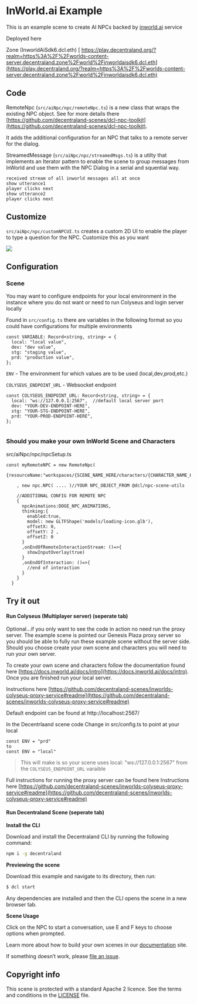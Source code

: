 # InWorld.ai Example

This is an example scene to create AI NPCs backed by [inworld.ai](https://inworld.ai/arcade) service

Deployed here 

Zone (InworldAiSdk6.dcl.eth)
[ https://play.decentraland.org/?realm=https%3A%2F%2Fworlds-content-server.decentraland.zone%2Fworld%2Finworldaisdk6.dcl.eth](https://play.decentraland.org/?realm=https%3A%2F%2Fworlds-content-server.decentraland.zone%2Fworld%2Finworldaisdk6.dcl.eth)

## Code

RemoteNpc (`src/aiNpc/npc/remoteNpc.ts`) is a new class that wraps the existing NPC object.  See for more details there [https://github.com/decentraland-scenes/dcl-npc-toolkit](https://github.com/decentraland-scenes/dcl-npc-toolkit).  

It adds the additional configuration for an NPC that talks to a remote server for the dialog.

StreamedMessage (`src/aiNpc/npc/streamedMsgs.ts`) is a utilty that implements an Iterator pattern to enable the scene to group messages from InWorld and use them with the NPC Dialog in a serial and squential way.

```
received stream of all inworld messages all at once
show utterance1
player clicks next
show utterance2
player clicks next
```

## Customize


`src/aiNpc/npc/customNPCUI.ts` creates a custom 2D UI to enable the player to type a question for the NPC.  Customize this as you want

<img src='screenshots/custom-ui-prompt.png'/>


## Configuration

### Scene

You may want to configure endpoints for your local environment in the instance where you do not want or need to run Colyseus and login server locally

Found in `src/config.ts` there are variables in the following format so you could have configurations for multiple environments

```
const VARIABLE: Record<string, string> = {
  local: "local value",
  dev: "dev value",
  stg: "staging value",
  prd: "production value",
};
```

`ENV` - The environment for which values are to be used (local,dev,prod,etc.)

`COLYSEUS_ENDPOINT_URL` - Websocket endpoint

```
const COLYSEUS_ENDPOINT_URL: Record<string, string> = {
  local: "ws://127.0.0.1:2567",  //default local server port
  dev: "YOUR-DEV-ENDPOINT-HERE", 
  stg: "YOUR-STG-ENDPOINT-HERE",
  prd: "YOUR-PROD-ENDPOINT-HERE", 
};
 
```

### Should you make your own InWorld Scene and Characters

src/aiNpc/npc/npcSetup.ts

```
const myRemoteNPC = new RemoteNpc(
    {resourceName:"workspaces/{SCENE_NAME_HERE/characters/{CHARACTER_NAME_HERE}"}
    
    , new npc.NPC( .... )//YOUR NPC_OBJECT_FROM @dcl/npc-scene-utils
    
    //ADDITIONAL CONFIG FOR REMOTE NPC
    {
      npcAnimations:DOGE_NPC_ANIMATIONS,
      thinking:{
        enabled:true,
        model: new GLTFShape('models/loading-icon.glb'),
        offsetX: 0,
        offsetY: 2 ,
        offsetZ: 0
      }
      ,onEndOfRemoteInteractionStream: ()=>{
        showInputOverlay(true)
      }
      ,onEndOfInteraction: ()=>{
        //end of interaction
      }
    }
  }
```

## Try it out

#### Run Colyseus (Multiplayer server) (seperate tab)

Optional...if you only want to see the code in action no need run the proxy server.  The example scene is pointed our Genesis Plaza proxy server so you should be able to fully run these example scene without the server side.  Should you choose create your own scene and characters you will need to run your own server.


To create your own scene and characters follow the documentation found here [https://docs.inworld.ai/docs/intro](https://docs.inworld.ai/docs/intro). Once you are finished run your local server.  

Instructions here [https://github.com/decentraland-scenes/inworlds-colyseus-proxy-service#readme](https://github.com/decentraland-scenes/inworlds-colyseus-proxy-service#readme)

Default endpoint can be found at http://localhost:2567/

In the Decentrlaand scene code Change in src/config.ts to point at your local

```
const ENV = "prd"
to
const ENV = "local"
```
> This will make is so your scene uses local: "ws://127.0.0.1:2567" from the `COLYSEUS_ENDPOINT_URL` varaible


Full instructions for running the proxy server can be found here Instructions here [https://github.com/decentraland-scenes/inworlds-colyseus-proxy-service#readme](https://github.com/decentraland-scenes/inworlds-colyseus-proxy-service#readme)

#### Run Decentraland Scene (seperate tab)

**Install the CLI**

Download and install the Decentraland CLI by running the following command:

```bash
npm i -g decentraland
```

**Previewing the scene**

Download this example and navigate to its directory, then run:

```bash
$ dcl start
```

Any dependencies are installed and then the CLI opens the scene in a new browser tab.

**Scene Usage**

Click on the NPC to start a conversation, use E and F keys to choose options when prompted.

Learn more about how to build your own scenes in our [documentation](https://docs.decentraland.org/) site.

If something doesn’t work, please [file an issue](https://github.com/decentraland-scenes/Awesome-Repository/issues/new).


## Copyright info

This scene is protected with a standard Apache 2 licence. See the terms and conditions in the [LICENSE](/LICENSE) file.
